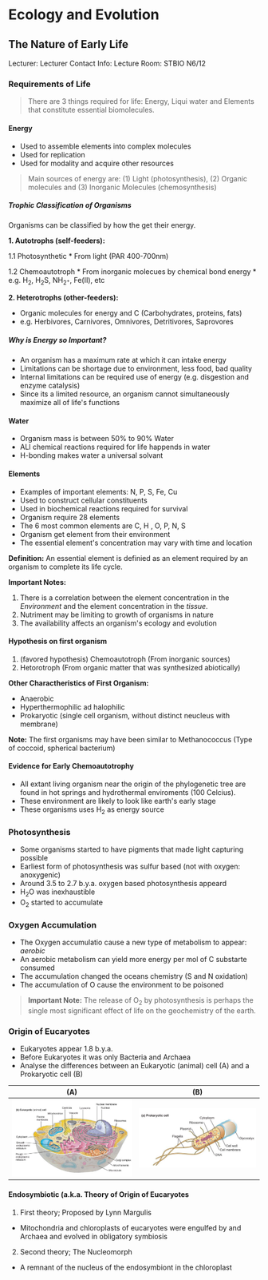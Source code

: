 # Ecology and Evolution

## The Nature of Early Life
Lecturer: 
Lecturer Contact Info: 
Lecture Room: STBIO N6/12

### Requirements of Life

> There are 3 things required for life: Energy, Liqui water and Elements that constitute essential biomolecules.

#### Energy

  * Used to assemble elements into complex molecules
  * Used for replication
  * Used for modality and acquire other resources
  
> Main sources of energy are: (1) Light (photosynthesis), (2) Organic molecules and (3) Inorganic Molecules (chemosynthesis)

##### Trophic Classification of Organisms

Organisms can be classified by how the get their energy.

__1. Autotrophs (self-feeders):__

  1.1 Photosynthetic
      * From light (PAR 400-700nm)
      
  1.2 Chemoautotroph
      * From inorganic molecues by chemical bond energy
      * e.g. H<sub>2</sub>, H<sub>2</sub>S, NH<sub>2<sup>+</sup></sub>, Fe(II), etc
      
__2. Heterotrophs (other-feeders):__
  
  * Organic molecules for energy and C (Carbohydrates, proteins, fats)
  * e.g. Herbivores, Carnivores, Omnivores, Detritivores, Saprovores
  
##### Why is Energy so Important?

  * An organism has a maximum rate at which it can intake energy
  * Limitations can be shortage due to environment, less food, bad quality
  * Internal limitations can be required use of energy (e.g. disgestion and enzyme catalysis)
  * Since its a limited resource, an organism cannot simultaneously maximize all of life's functions

#### Water

  * Organism mass is between 50% to 90% Water
  * ALl chemical reactions required for life happends in water
  * H-bonding makes water a universal solvant
  
#### Elements
  
  * Examples of important elements: N, P, S, Fe, Cu
  * Used to construct cellular constituents
  * Used in biochemical reactions required for survival
  * Organism require 28 elements
  * The 6 most common elements are C, H , O, P, N, S
  * Organism get element from their environment
  * The essential element's concentration may vary with time and location
  
__Definition:__ An essential element is definied as an element required by an organism to complete its life cycle.

__Important Notes:__ 

1. There is a correlation between the element concentration in the *Environment* and the element concentration in the *tissue*.
2. Nutriment may be limiting to growth of organisms in nature
3. The availability affects an organism's ecology and evolution
  
#### Hypothesis on first organism

1. (favored hypothesis) Chemoautotroph (From inorganic sources)
2. Hetorotroph (From organic matter that was synthesized abiotically)

__Other Charactheristics of First Organism:__
  
  * Anaerobic
  * Hyperthermophilic ad halophilic
  * Prokaryotic (single cell organism, without distinct neucleus with membrane)
  
__Note:__ The first organisms may have been similar to Methanococcus (Type of coccoid, spherical bacterium)

#### Evidence for Early Chemoautotrophy

  * All extant living organism near the origin of the phylogenetic tree are found in hot springs and hydrothermal enviroments (100 Celcius).
  * These environment are likely to look like earth's early stage
  * These organisms uses H<sub>2</sub> as energy source
  

### Photosynthesis

  * Some organisms started to have pigments that made light capturing possible
  * Earliest form of photosynthesis was sulfur based (not with oxygen: anoxygenic)
  * Around 3.5 to 2.7 b.y.a. oxygen based photosynthesis appeard
  * H<sub>2</sub>O was inexhaustible
  * O<sub>2</sub> started to accumulate

### Oxygen Accumulation

  * The Oxygen accumulatio cause a new type of metabolism to appear: _aerobic_
  * An aerobic metabolism can yield more energy per mol of C substarte consumed
  * The accumulation changed the oceans chemistry (S and N oxidation)
  * The accumulation of O cause the environment to be poisoned

> __Important Note:__ The release of O<sub>2</sub> by photosynthesis is perhaps the single most significant effect of life on the geochemistry of the earth.

### Origin of Eucaryotes

  * Eukaryotes appear 1.8 b.y.a.
  * Before Eukaryotes it was only Bacteria and Archaea
  * Analyse the differences between an Eukaryotic (animal) cell (A) and a Prokaryotic cell (B)
  
| (A) | (B) |
|-----|-----|
|![alt text](lecture_data/eukaryotic_cell.png "Eukaryotic Cell") | ![alt text](lecture_data/prokaryotic_cell.png "Prokaryotic Cell")|

#### Endosymbiotic (a.k.a. Theory of Origin of Eucaryotes

1. First theory; Proposed by Lynn Margulis
  * Mitochondria and chloroplasts of eucaryotes were engulfed by and Archaea and evolved in obligatory symbiosis

2. Second theory; The Nucleomorph
  * A remnant of the nucleus of the endosymbiont in the chloroplast





